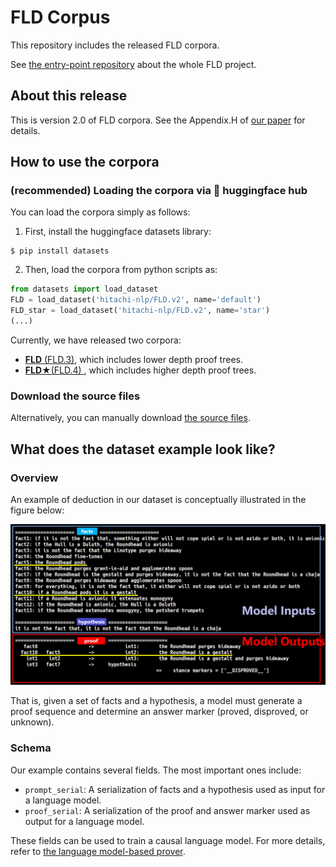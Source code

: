 # FLD Corpus
This repository includes the released FLD corpora.

See [the entry-point repository](https://github.com/hitachi-nlp/FLD.git) about the whole FLD project.



## About this release
This is version 2.0 of FLD corpora. See the Appendix.H of [our paper](https://arxiv.org/abs/2308.07336) for details.



## How to use the corpora

### (recommended) Loading the corpora via 🤗 huggingface hub
You can load the corpora simply as follows:
1. First, install the huggingface datasets library:
```console
$ pip install datasets
```

2. Then, load the corpora from python scripts as:
```python
from datasets import load_dataset
FLD = load_dataset('hitachi-nlp/FLD.v2', name='default')
FLD_star = load_dataset('hitachi-nlp/FLD.v2', name='star')
(...)
```

Currently, we have released two corpora:
* [**FLD** (FLD.3)](https://huggingface.co/datasets/hitachi-nlp/FLD.v2/viewer/default/train), which includes lower depth proof trees.
* [**FLD★**(FLD.4) ](https://huggingface.co/datasets/hitachi-nlp/FLD.v2/viewer/star/train), which includes higher depth proof trees.

### Download the source files
Alternatively, you can manually download [the source files](https://drive.google.com/file/d/1BcI8lp3ye6vxOoRmcd_ORawytWQnH2yO/view?usp=sharing).




## What does the dataset example look like?

### Overview
An example of deduction in our dataset is conceptually illustrated in the figure below:

![deduction_example](./images/deduction_example.PNG)

That is, given a set of facts and a hypothesis, a model must generate a proof sequence and determine an answer marker (proved, disproved, or unknown).

### Schema
Our example contains several fields. The most important ones include:
* `prompt_serial`: A serialization of facts and a hypothesis used as input for a language model.
* `proof_serial`: A serialization of the proof and answer marker used as output for a language model.

These fields can be used to train a causal language model.
For more details, refer to [the language model-based prover](https://github.com/hitachi-nlp/FLD-prover.git).
